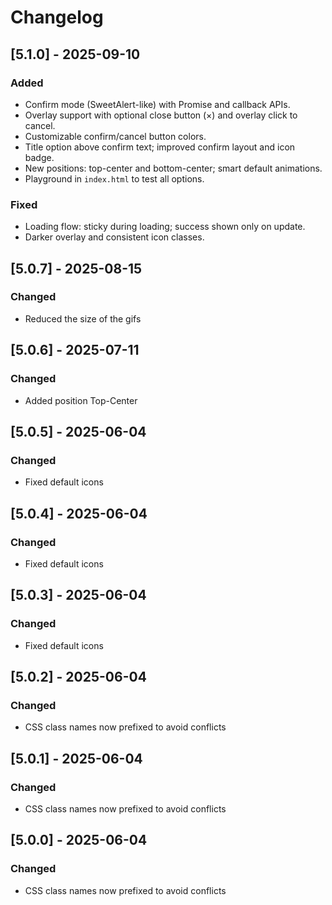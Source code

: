 # Changelog

## [5.1.0] - 2025-09-10

### Added
- Confirm mode (SweetAlert-like) with Promise and callback APIs.
- Overlay support with optional close button (×) and overlay click to cancel.
- Customizable confirm/cancel button colors.
- Title option above confirm text; improved confirm layout and icon badge.
- New positions: top-center and bottom-center; smart default animations.
- Playground in `index.html` to test all options.

### Fixed
- Loading flow: sticky during loading; success shown only on update.
- Darker overlay and consistent icon classes.

## [5.0.7] - 2025-08-15

### Changed
- Reduced the size of the gifs

## [5.0.6] - 2025-07-11

### Changed
- Added position Top-Center

## [5.0.5] - 2025-06-04

### Changed
- Fixed default icons

## [5.0.4] - 2025-06-04

### Changed
- Fixed default icons

## [5.0.3] - 2025-06-04

### Changed
- Fixed default icons

## [5.0.2] - 2025-06-04

### Changed
- CSS class names now prefixed to avoid conflicts

## [5.0.1] - 2025-06-04

### Changed
- CSS class names now prefixed to avoid conflicts

## [5.0.0] - 2025-06-04

### Changed
- CSS class names now prefixed to avoid conflicts